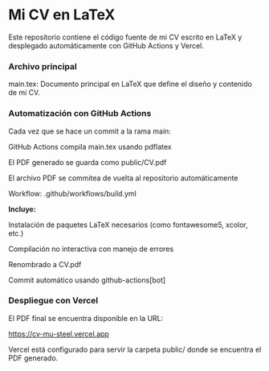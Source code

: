 # Mi CV en LaTeX
Este repositorio contiene el código fuente de mi CV escrito en LaTeX y desplegado automáticamente con GitHub Actions y Vercel.

### Archivo principal

main.tex: Documento principal en LaTeX que define el diseño y contenido de mi CV.

### Automatización con GitHub Actions

Cada vez que se hace un commit a la rama main:

GitHub Actions compila main.tex usando pdflatex

El PDF generado se guarda como public/CV.pdf

El archivo PDF se commitea de vuelta al repositorio automáticamente

Workflow: .github/workflows/build.yml

**Incluye:**

Instalación de paquetes LaTeX necesarios (como fontawesome5, xcolor, etc.)

Compilación no interactiva con manejo de errores

Renombrado a CV.pdf

Commit automático usando github-actions[bot]

### Despliegue con Vercel

El PDF final se encuentra disponible en la URL:

https://cv-mu-steel.vercel.app

Vercel está configurado para servir la carpeta public/ donde se encuentra el PDF generado.



